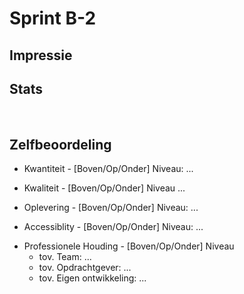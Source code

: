 #  Sprint B-2

## Impressie

<!-- vertel heel kort hoe het product er voor staat, en wat jouw aandeel er in was deze sprint. Voeg een paar screenshots toe hoe het product er nu uit ziet, met een nadruk op je eigen werk, maar een algemene indruk van het geheel is ook waardevol voor het portfolio. Het idee is dat we dit per sprint doen, dus aan het eind een 
mooi plaatje van de groei overhouden -->

## Stats

<!-- Deze statistieken zullen met een PR aangeleverd worden -->
![Stats](./stats.png)

<!-- 
Als hier geen gekkigheid staat, dan hoef je dit niet toe te lichten. Maar als hier vreemde zaken staan (zoals heeeel veel frontend-code in een backend-sprint, of een week nagenoeg afwezig) dan is dit het moment dat toe te lichten. -->

## Zelfbeoordeling

* Kwantiteit - [Boven/Op/Onder] Niveau: 
  ...

<!-- Wat heb je zoal gedaan deze sprint? Link de grotere user-stories waar je aan hebt gewerkt. -->

* Kwaliteit - [Boven/Op/Onder] Niveau
  ...

<!-- Waarom is het goed wat je gemaakt hebt? Hanteer bijvoorbeeld de criteria uit blok A, of stel zelf (in overleg met je docenten) criteria op die je probeert na te streven. -->    

* Oplevering - [Boven/Op/Onder] Niveau:
  ...

<!-- Is het gelukt om jouw werk netjes op te leveren zodat het echt gebruikt kan worden. Is het netjes getest voordat het gedemo'd wordt. Was er bestaande data die gemigreerd moest worden?
 -->

* Accessiblity - [Boven/Op/Onder] Niveau:
  ...

<!-- Deze sprint wordt je werk ook expliciet getest op Accessibility. Hiervoor werken we samen met Stichting Accessibility. Dus link een aantal stukken code/ontwerp waarbij je expliciet rekening hebt gehouden met accessibility. En ligt toe wat je daarvoor hebt aangepast. -->

* Professionele Houding - [Boven/Op/Onder] Niveau
    * tov. Team: ... <!-- Is het gelukt om je beloofde werk binnen een redelijke tijd op te leveren? Heb je werk van anderen kunnen reviewen? -->
    * tov. Opdrachtgever: ... <!-- Hoe reageerde de opdrachtgever op jouw werk deze sprint? Is het mooi afgekomen? Of heb je duidelijk van tevoren aangegeven wat wel/niet zou gaan werken? -->
    * tov. Eigen ontwikkeling: ... <!-- Is het gelukt om serieus je rol aan te pakken? Wat zou je graag anders hebben gedaan en/of een volgende keer anders doen?-->
